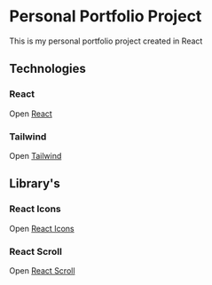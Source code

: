 # Personal Portfolio Project
This is my personal portfolio project created in React


## Technologies

### React
Open [React](https://reactjs.org/)

### Tailwind
Open [Tailwind](https://tailwindcss.com/)


## Library's

### React Icons
Open [React Icons](https://github.com/react-icons/react-icons#readme)

### React Scroll
Open [React Scroll](https://www.npmjs.com/package/react-scroll)
